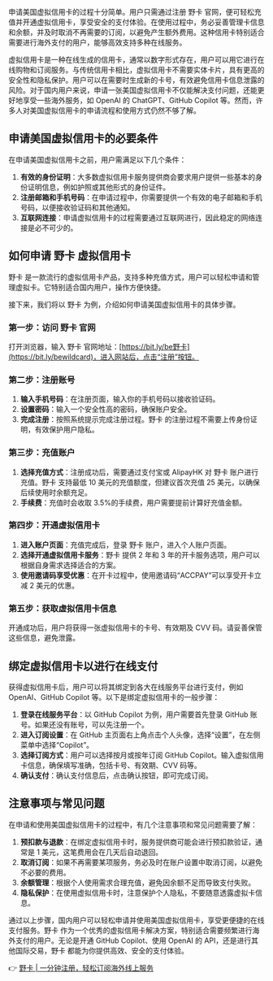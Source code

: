 申请美国虚拟信用卡的过程十分简单。用户只需通过注册 野卡 官网，便可轻松充值并开通虚拟信用卡，享受安全的支付体验。在使用过程中，务必妥善管理卡信息和余额，并及时取消不再需要的订阅，以避免产生额外费用。这种信用卡特别适合需要进行海外支付的用户，能够高效支持多种在线服务。

虚拟信用卡是一种在线生成的信用卡，通常以数字形式存在，用户可以用它进行在线购物和订阅服务。与传统信用卡相比，虚拟信用卡不需要实体卡片，具有更高的安全性和隐私保护。用户可以在需要时生成新的卡号，有效避免信用卡信息泄露的风险。对于国内用户来说，申请一张美国虚拟信用卡不仅能解决支付问题，还能更好地享受一些海外服务，如 OpenAI 的 ChatGPT、GitHub Copilot 等。然而，许多人对美国虚拟信用卡的申请流程和使用方式仍然不够了解。

## 申请美国虚拟信用卡的必要条件

在申请美国虚拟信用卡之前，用户需满足以下几个条件：

1. **有效的身份证明**：大多数虚拟信用卡服务提供商会要求用户提供一些基本的身份证明信息，例如护照或其他形式的身份证件。
2. **注册邮箱和手机号码**：在申请过程中，你需要提供一个有效的电子邮箱和手机号码，以便接收验证码和其他通知。
3. **互联网连接**：申请虚拟信用卡的过程需要通过互联网进行，因此稳定的网络连接是必不可少的。

## 如何申请 野卡 虚拟信用卡

野卡 是一款流行的虚拟信用卡产品，支持多种充值方式，用户可以轻松申请和管理虚拟卡。它特别适合国内用户，操作方便快捷。

接下来，我们将以 野卡 为例，介绍如何申请美国虚拟信用卡的具体步骤。

### 第一步：访问 野卡 官网

打开浏览器，输入 野卡 官网地址：[https://bit.ly/be野卡](https://bit.ly/bewildcard)，进入网站后，点击“注册”按钮。

### 第二步：注册账号

1. **输入手机号码**：在注册页面，输入你的手机号码以接收验证码。
2. **设置密码**：输入一个安全性高的密码，确保账户安全。
3. **完成注册**：按照系统提示完成注册过程。野卡 的注册过程不需要上传身份证明，有效保护用户隐私。

### 第三步：充值账户

1. **选择充值方式**：注册成功后，需要通过支付宝或 AlipayHK 对 野卡 账户进行充值。野卡 支持最低 10 美元的充值额度，但建议首次充值 25 美元，以确保后续使用时余额充足。
2. **手续费**：充值时会收取 3.5%的手续费，用户需要提前计算好充值金额。

### 第四步：开通虚拟信用卡

1. **进入账户页面**：充值完成后，登录 野卡 账户，进入个人账户页面。
2. **选择开通虚拟信用卡服务**：野卡 提供 2 年和 3 年的开卡服务选项，用户可以根据自身需求选择适合的方案。
3. **使用邀请码享受优惠**：在开卡过程中，使用邀请码“ACCPAY”可以享受开卡立减 2 美元的优惠。

### 第五步：获取虚拟信用卡信息

开通成功后，用户将获得一张虚拟信用卡的卡号、有效期及 CVV 码。请妥善保管这些信息，避免泄露。

## 绑定虚拟信用卡以进行在线支付

获得虚拟信用卡后，用户可以将其绑定到各大在线服务平台进行支付，例如 OpenAI、GitHub Copilot 等。以下是绑定虚拟信用卡的一般步骤：

1. **登录在线服务平台**：以 GitHub Copilot 为例，用户需要首先登录 GitHub 账号。如果还没有账号，可以先注册一个。
2. **进入订阅设置**：在 GitHub 主页面右上角点击个人头像，选择“设置”，在左侧菜单中选择“Copilot”。
3. **选择订阅方式**：用户可以选择按月或按年订阅 GitHub Copilot。输入虚拟信用卡信息，确保填写准确，包括卡号、有效期、CVV 码等。
4. **确认支付**：确认支付信息后，点击确认按钮，即可完成订阅。

## 注意事项与常见问题

在申请和使用美国虚拟信用卡的过程中，有几个注意事项和常见问题需要了解：

1. **预扣款与退款**：在绑定虚拟信用卡时，服务提供商可能会进行预扣款验证，通常是 1 美元，这笔费用会在几天后自动退回。
2. **取消订阅**：如果不再需要某项服务，务必及时在账户设置中取消订阅，以避免不必要的费用。
3. **余额管理**：根据个人使用需求合理充值，避免因余额不足而导致支付失败。
4. **隐私保护**：在使用虚拟信用卡时，注意保护个人隐私，不要随意透露虚拟卡信息。

通过以上步骤，国内用户可以轻松申请并使用美国虚拟信用卡，享受更便捷的在线支付服务。野卡 作为一个优秀的虚拟信用卡解决方案，特别适合需要频繁进行海外支付的用户。无论是开通 GitHub Copilot、使用 OpenAI 的 API，还是进行其他国际交易，野卡 都能为你提供高效、安全的支付体验。

👉 [野卡 | 一分钟注册，轻松订阅海外线上服务](https://bit.ly/bewildcard)